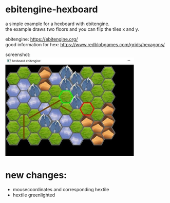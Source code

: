 # ebitengine-hexboard

a simple example for a hexboard with ebitengine.    
the example draws two floors and you can flip the tiles x and y.    

ebitengine: https://ebitengine.org/    
good information for hex: https://www.redblobgames.com/grids/hexagons/    

screenshot:    
![Pic1](screenshotsmall.jpg)


# new changes:     
- mousecoordinates and corresponding hextile
- hextile greenlighted    
